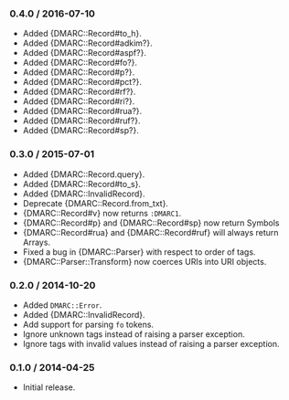 ### 0.4.0 / 2016-07-10

* Added {DMARC::Record#to_h}.
* Added {DMARC::Record#adkim?}.
* Added {DMARC::Record#aspf?}.
* Added {DMARC::Record#fo?}.
* Added {DMARC::Record#p?}.
* Added {DMARC::Record#pct?}.
* Added {DMARC::Record#rf?}.
* Added {DMARC::Record#ri?}.
* Added {DMARC::Record#rua?}.
* Added {DMARC::Record#ruf?}.
* Added {DMARC::Record#sp?}.

### 0.3.0 / 2015-07-01

* Added {DMARC::Record.query}.
* Added {DMARC::Record#to_s}.
* Added {DMARC::InvalidRecord}.
* Deprecate {DMARC::Record.from_txt}.
* {DMARC::Record#v} now returns `:DMARC1`.
* {DMARC::Record#p} and {DMARC::Record#sp} now return Symbols
* {DMARC::Record#rua} and {DMARC::Record#ruf} will always return Arrays.
* Fixed a bug in {DMARC::Parser} with respect to order of tags.
* {DMARC::Parser::Transform} now coerces URIs into URI objects.

### 0.2.0 / 2014-10-20

* Added `DMARC::Error`.
* Added {DMARC::InvalidRecord}.
* Add support for parsing `fo` tokens.
* Ignore unknown tags instead of raising a parser exception.
* Ignore tags with invalid values instead of raising a parser exception.

### 0.1.0 / 2014-04-25

* Initial release.

